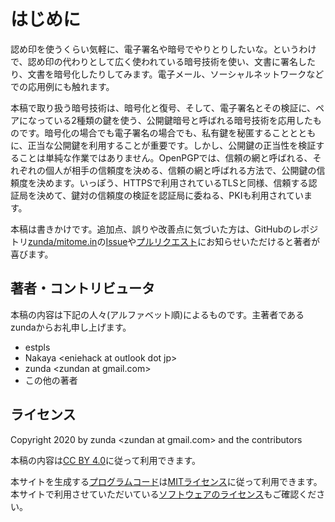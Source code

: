 # はじめに
認め印を使うくらい気軽に、電子署名や暗号でやりとりしたいな。というわけで、認め印の代わりとして広く使われている暗号技術を使い、文書に署名したり、文書を暗号化したりしてみます。電子メール、ソーシャルネットワークなどでの応用例にも触れます。

本稿で取り扱う暗号技術は、暗号化と復号、そして、電子署名とその検証に、ペアになっている2種類の鍵を使う、公開鍵暗号と呼ばれる暗号技術を応用したものです。暗号化の場合でも電子署名の場合でも、私有鍵を秘匿することとともに、正当な公開鍵を利用することが重要です。しかし、公開鍵の正当性を検証することは単純な作業ではありません。OpenPGPでは、信頼の網と呼ばれる、それぞれの個人が相手の信頼度を決める、信頼の網と呼ばれる方法で、公開鍵の信頼度を決めます。いっぽう、HTTPSで利用されているTLSと同様、信頼する認証局を決めて、鍵対の信頼度の検証を認証局に委ねる、PKIも利用されています。

本稿は書きかけです。追加点、誤りや改善点に気づいた方は、GitHubのレポジトリ[zunda/mitome.in](https://github.com/zunda/mitome.in)の[Issue](https://github.com/zunda/mitome.in/issues)や[プルリクエスト](https://github.com/zunda/mitome.in/pulls)にお知らせいただけると著者が喜びます。

## 著者・コントリビュータ
本稿の内容は下記の人々(アルファベット順)によるものです。主著者であるzundaからお礼申し上げます。

- estpls
- Nakaya &lt;eniehack at outlook dot jp&gt;
- zunda &lt;zundan at gmail.com&gt;
- この他の著者

## ライセンス
Copyright 2020 by zunda &lt;zundan at gmail.com&gt; and the contributors

本稿の内容は[CC BY 4.0](https://creativecommons.org/licenses/by/4.0/deed.ja)に従って利用できます。

本サイトを生成する[プログラムコード](https://github.com/zunda/mitome.in)は[MITライセンス](https://github.com/zunda/mitome.in/blob/master/LICENSE)に従って利用できます。本サイトで利用させていただいている[ソフトウェアのライセンス](https://github.com/zunda/mitome.in/blob/master/LICENSES)もご確認ください。
